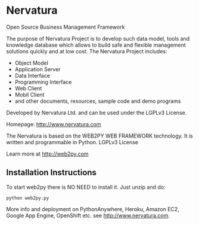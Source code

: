 Nervatura
=========

Open Source Business Management Framework

The purpose of Nervatura Project is to develop such data model, tools and knowledge database which allows to build safe and flexible management solutions quickly and at low cost.
The Nervatura Project includes:
- Object Model
- Application Server
- Data Interface
- Programming Interface
- Web Client
- Mobil Client
- and other documents, resources, sample code and demo programs

Developed by Nervatura Ltd. and can be used under the LGPLv3 License.

Homepage: http://www.nervatura.com

The Nervatura is based on the WEB2PY WEB FRAMEWORK technology.
It is written and programmable in Python. LGPLv3 License

Learn more at http://web2py.com

## Installation Instructions

To start web2py there is NO NEED to install it. Just unzip and do:

    python web2py.py

More info and deployment on PythonAnywhere, Heroku, Amazon EC2, Google App Engine, OpenShift etc.
see http://www.nervatura.com.
